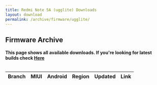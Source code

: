 ```yaml
---
title: Redmi Note 5A (ugglite) Downloads
layout: download
permalink: /archive/firmware/ugglite/
---
```


## Firmware Archive
#### This page shows all available downloads. If you're looking for latest builds check [Here](/firmware/ugglite/)


<div style="overflow-x:auto;">
<table id="firmware" class="compact row-border" style="width:100%">
    <thead>
        <tr>
            <th>Branch</th>
            <th>MIUI</th>
            <th>Android</th>
            <th>Region</th>
            <th>Updated</th>
            <th>Link</th>
        </tr>
    </thead>
    <script>loadFirmwareDownloads('ugglite', 'full')</script>
</table>
</div>
